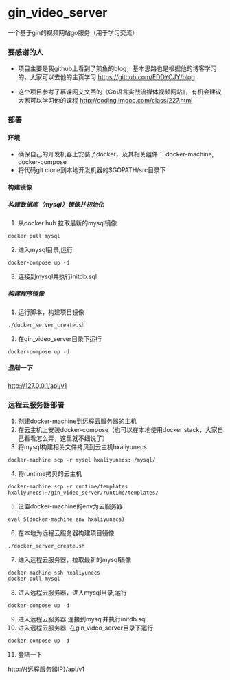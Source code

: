 # gin_video_server
一个基于gin的视频网站go服务（用于学习交流）

### 要感谢的人
- 项目主要是我github上看到了煎鱼的blog，基本思路也是根据他的博客学习的，大家可以去他的主页学习
https://github.com/EDDYCJY/blog

- 这个项目参考了慕课网艾文西的《Go语言实战流媒体视频网站》，有机会建议大家可以学习他的课程
http://coding.imooc.com/class/227.html

### 部署
#### 环境
- 确保自己的开发机器上安装了docker，及其相关组件： docker-machine, docker-compose
- 将代码git clone到本地开发机器的$GOPATH/src目录下

#### 构建镜像

##### 构建数据库（mysql）镜像并初始化
1. 从docker hub 拉取最新的mysql镜像
```shell
docker pull mysql
```
2. 进入mysql目录,运行
```shell
docker-compose up -d
```
3. 连接到mysql并执行initdb.sql


##### 构建程序镜像

1. 运行脚本，构建项目镜像
```shell
./docker_server_create.sh
```
2. 在gin_video_server目录下运行
```shell
docker-compose up -d
``` 

##### 登陆一下
http://127.0.0.1/api/v1

### 远程云服务器部署

1. 创建docker-machine到远程云服务器的主机
2. 在云主机上安装docker-compose（也可以在本地使用docker stack，大家自己看看怎么弄，这里就不细说了）
3. 将mysql构建相关文件拷贝到云主机hxaliyunecs
```shell
docker-machine scp -r mysql hxaliyunecs:~/mysql/
``` 
4. 将runtime拷贝的云主机
```shell
docker-machine scp -r runtime/templates hxaliyunecs:~/gin_video_server/runtime/templates/
```
5. 设置docker-machine的env为云服务器
```shell
eval $(docker-machine env hxaliyunecs)
```
6. 在本地为远程云服务器构建项目镜像
```shell
./docker_server_create.sh
```
7. 进入远程云服务器，拉取最新的mysql镜像
```shell
docker-machine ssh hxaliyunecs
docker pull mysql
```
8. 进入远程云服务器，进入mysql目录,运行
```shell
docker-compose up -d
```
9. 进入远程云服务器,连接到mysql并执行initdb.sql
10. 进入远程云服务器, 在gin_video_server目录下运行
```shell
docker-compose up -d
```
11. 登陆一下

http://{远程服务器IP}/api/v1
